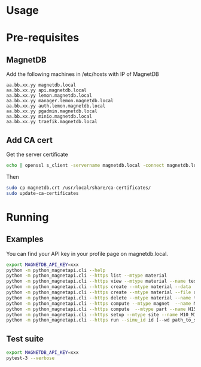 # Usage

# Pre-requisites

## MagnetDB

Add the following machines in /etc/hosts with IP of MagnetDB

```
aa.bb.xx.yy magnetdb.local
aa.bb.xx.yy api.magnetdb.local
aa.bb.xx.yy lemon.magnetdb.local
aa.bb.xx.yy manager.lemon.magnetdb.local 
aa.bb.xx.yy auth.lemon.magnetdb.local
aa.bb.xx.yy pgadmin.magnetdb.local
aa.bb.xx.yy minio.magnetdb.local
aa.bb.xx.yy traefik.magnetdb.local
```

## Add CA cert

Get the server certificate

```bash
echo | openssl s_client -servername magnetdb.local -connect magnetdb.local:443 | cat > magnetdb.crt
```

Then

```bash
sudo cp magnetdb.crt /usr/local/share/ca-certificates/
sudo update-ca-certificates
```
   
# Running

## Examples

You can find your API key in your profile page on magnetdb.local.

```bash
export MAGNETDB_API_KEY=xxx
python -m python_magnetapi.cli --help
python -m python_magnetapi.cli --https list --mtype material
python -m python_magnetapi.cli --https view --mtype material --name testmat2
python -m python_magnetapi.cli --https create --mtype material --data '{"name": "tutu"}'
python -m python_magnetapi.cli --https create --mtype material --file data.json
python -m python_magnetapi.cli --https delete --mtype material --name testmat2
python -m python_magnetapi.cli --https compute --mtype magnet  --name M19061901 --flow_params
python -m python_magnetapi.cli --https compute  --mtype part --name H15101601--hoop_stress
python -m python_magnetapi.cli --https setup --mtype site --name M10_M19020601 --method cfpdes --static --geometry Axi --model thelec --cooling mean --current 31000 12000 100 [--wd path_to_store_setup]
python -m python_magnetapi.cli --https run --simu_id id [--wd path_to_store_results]
```

## Test suite

```bash
export MAGNETDB_API_KEY=xxx
pytest-3 --verbose
```

